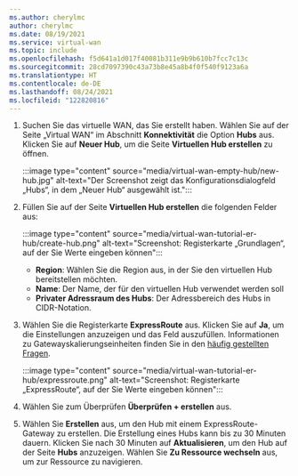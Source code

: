 ```yaml
---
ms.author: cherylmc
author: cherylmc
ms.date: 08/19/2021
ms.service: virtual-wan
ms.topic: include
ms.openlocfilehash: f5d641a1d017f40081b311e9b9b610b7fcc7c13c
ms.sourcegitcommit: 28cd7097390c43a73b8e45a8b4f0f540f9123a6a
ms.translationtype: HT
ms.contentlocale: de-DE
ms.lasthandoff: 08/24/2021
ms.locfileid: "122820816"
---
```

1. Suchen Sie das virtuelle WAN, das Sie erstellt haben. Wählen Sie auf der Seite „Virtual WAN“ im Abschnitt **Konnektivität** die Option **Hubs** aus. Klicken Sie auf **Neuer Hub**, um die Seite **Virtuellen Hub erstellen** zu öffnen.

   :::image type="content" source="media/virtual-wan-empty-hub/new-hub.jpg" alt-text="Der Screenshot zeigt das Konfigurationsdialogfeld „Hubs“, in dem „Neuer Hub“ ausgewählt ist.":::

1. Füllen Sie auf der Seite **Virtuellen Hub erstellen** die folgenden Felder aus:

   :::image type="content" source="media/virtual-wan-tutorial-er-hub/create-hub.png" alt-text="Screenshot: Registerkarte „Grundlagen“, auf der Sie Werte eingeben können":::

   * **Region**: Wählen Sie die Region aus, in der Sie den virtuellen Hub bereitstellen möchten.
   * **Name**: Der Name, der für den virtuellen Hub verwendet werden soll
   * **Privater Adressraum des Hubs**: Der Adressbereich des Hubs in CIDR-Notation.

1. Wählen Sie die Registerkarte **ExpressRoute** aus. Klicken Sie auf **Ja**, um die Einstellungen anzuzeigen und das Feld auszufüllen. Informationen zu Gatewayskalierungseinheiten finden Sie in den [häufig gestellten Fragen](../articles/virtual-wan/virtual-wan-faq.md#what-are-virtual-wan-gateway-scale-units).

   :::image type="content" source="media/virtual-wan-tutorial-er-hub/expressroute.png" alt-text="Screenshot: Registerkarte „ExpressRoute“, auf der Sie Werte eingeben können":::

1. Wählen Sie zum Überprüfen **Überprüfen + erstellen** aus.
1. Wählen Sie **Erstellen** aus, um den Hub mit einem ExpressRoute-Gateway zu erstellen. Die Erstellung eines Hubs kann bis zu 30 Minuten dauern. Klicken Sie nach 30 Minuten auf **Aktualisieren**, um den Hub auf der Seite **Hubs** anzuzeigen. Wählen Sie **Zu Ressource wechseln** aus, um zur Ressource zu navigieren.